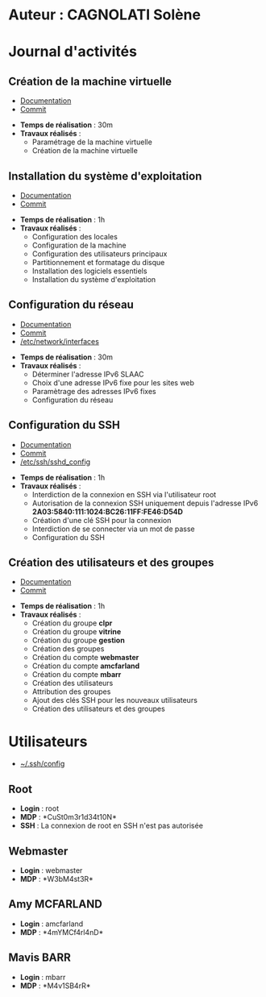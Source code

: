 # Auteur : CAGNOLATI Solène

# Journal d'activités

## Création de la machine virtuelle

* [Documentation](Documentation/CreationVM.md)
* [Commit](https://github.com/CFAI2024-CPLR/projet_web/commit/ee1f51b4e8120ebf0751ce2b4bdc460b15749143)

- **Temps de réalisation** : 30m
- **Travaux réalisés** : 
    - Paramétrage de la machine virtuelle
    - Création de la machine virtuelle

## Installation du système d'exploitation

* [Documentation](Documentation/InstallationOS.md)
* [Commit](https://github.com/CFAI2024-CPLR/projet_web/commit/7ea530892a364a7fb911b505b9d37874462ee280)

- **Temps de réalisation** : 1h
- **Travaux réalisés** : 
    - Configuration des locales
    - Configuration de la machine
    - Configuration des utilisateurs principaux
    - Partitionnement et formatage du disque
    - Installation des logiciels essentiels
    - Installation du système d'exploitation

## Configuration du réseau

* [Documentation](Documentation/ConfigurationReseau.md)
* [Commit](https://github.com/CFAI2024-CPLR/projet_web/commit/d55b24db605d06f0ba5dc5d9474724dca078134b)
* [/etc/network/interfaces](Configuration/interfaces)

- **Temps de réalisation** : 30m
- **Travaux réalisés** : 
    - Déterminer l'adresse IPv6 SLAAC
    - Choix d'une adresse IPv6 fixe pour les sites web
    - Paramètrage des adresses IPv6 fixes
    - Configuration du réseau
    
## Configuration du SSH

* [Documentation](Documentation/ConfigurationSSH.md)
* [Commit](https://github.com/CFAI2024-CPLR/projet_web/commit/e212cfb81c64bf07cccfba2d2408cb0df28b0c63)
* [/etc/ssh/sshd_config](Configuration/sshd_config)

- **Temps de réalisation** : 1h
- **Travaux réalisés** : 
    - Interdiction de la connexion en SSH via l'utilisateur root
    - Autorisation de la connexion SSH uniquement depuis l'adresse IPv6 **2A03:5840:111:1024:BC26:11FF:FE46:D54D**
    - Création d'une clé SSH pour la connexion
    - Interdiction de se connecter via un mot de passe
    - Configuration du SSH

## Création des utilisateurs et des groupes

* [Documentation](Documentation/CreationUtilisateursGroupes.md)
* [Commit](https://github.com/CFAI2024-CPLR/projet_web/commit/ba336ae28f463c2f3bf835d90100674ed422fb63)

- **Temps de réalisation** : 1h
- **Travaux réalisés** : 
    - Création du groupe **clpr**
    - Création du groupe **vitrine**
    - Création du groupe **gestion**
    - Création des groupes
    - Création du compte **webmaster**
    - Création du compte **amcfarland**
    - Création du compte **mbarr**
    - Création des utilisateurs
    - Attribution des groupes
    - Ajout des clés SSH pour les nouveaux utilisateurs
    - Création des utilisateurs et des groupes

# Utilisateurs

* [~/.ssh/config](Configuration/config)

## Root

- **Login** : root
- **MDP** : \*CuSt0m3r1d34t10N\*
- **SSH** : La connexion de root en SSH n'est pas autorisée

## Webmaster

- **Login** : webmaster
- **MDP** : \*W3bM4st3R\*

## Amy MCFARLAND

- **Login** : amcfarland
- **MDP** : \*4mYMCf4rl4nD\*

## Mavis BARR

- **Login** : mbarr
- **MDP** : \*M4v1SB4rR\*
